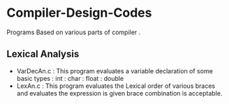 # Compiler-Design-Codes
Programs Based on various parts of compiler .

## Lexical Analysis
- VarDecAn.c : This program evaluates a variable declaration of some basic types : int : char : float : double
- LexAn.c : This program evaluates the Lexical order of various braces and evaluates the expression is given brace combination is acceptable.
